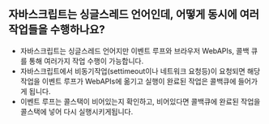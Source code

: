 ## 자바스크립트는 싱글스레드 언어인데, 어떻게 동시에 여러 작업들을 수행하나요?

- 자바스크립트는 싱글스레드 언어지만 이벤트 루프와 브라우저 WebAPIs, 콜백 큐를 통해 여러가지 작업 수행이 가능합니다.
- 자바스크립트에서 비동기작업(settimeout이나 네트워크 요청등)이 요청되면 해당 작업을 이벤트 루프가 WebAPIs에 옮기고 실행이 완료된 작업은 콜백큐에 들어가게 됩니다.
- 이벤트 루프는 콜스택이 비어있는지 확인하고, 비어있다면 콜백큐에 완료된 작업을 콜스택에 넣어 다시 실행시키게됩니다.
